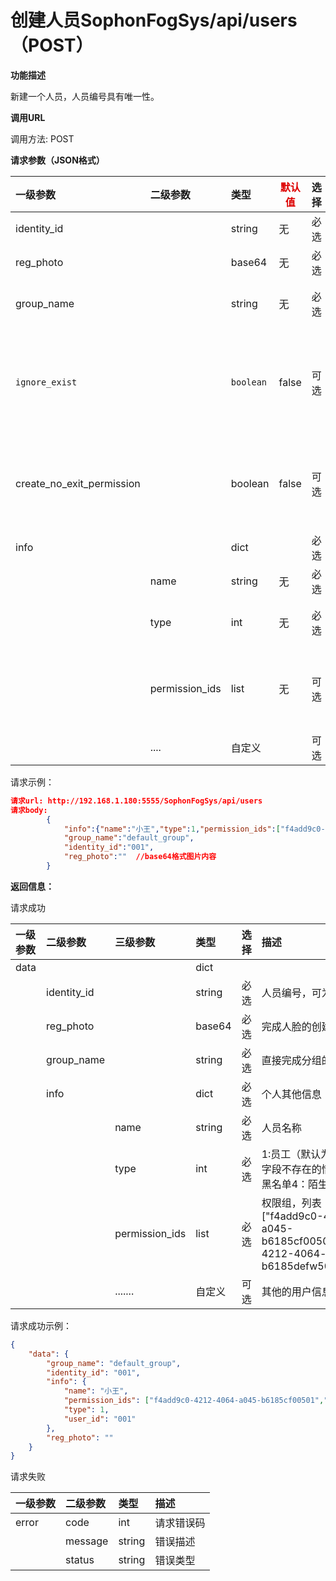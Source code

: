 # 创建人员SophonFogSys/api/users（POST）

**功能描述**

新建一个人员，人员编号具有唯一性。

**调用URL**

调用方法: POST

**请求参数（JSON格式）**

| 一级参数                  | 二级参数       | 类型      | <font color="#dd0000">默认值</font> | 选择 | 描述                                                         | <font color="#dd0000">举例</font>                            |
| :------------------------ | :------------- | :-------- | ----------------------------------- | :--- | :----------------------------------------------------------- | ------------------------------------------------------------ |
| identity_id               |                | string    | 无                                  | 必选 | 人员编号，可为工号之类的                                     | ”001“                                                        |
| reg_photo                 |                | base64    | 无                                  | 必选 | 完成人脸的创建                                               |                                                              |
| group_name                |                | string    | 无                                  | 必选 | 直接完成分组的绑定，可以支持多个分组同时绑定，分组名称之间以英文字符逗号分隔。 | ”default_group“                                              |
| `ignore_exist`            |                | `boolean` | false                               | 可选 | 默认为false，当这个identity_id已经存在的时候，会返回already exist的错误, 设置成true的话，会忽略已经存在错误，把这个人添加到group里面，并把当前信息update到该identity_id上 | false                                                        |
| create_no_exit_permission |                | boolean   | false                               | 可选 | 默认为False, 当创建的人员携带的权限组id即permisssion_ids不存在不会进行自动创建设置为True的话，填写的权限组id不存在就会自动创建权限组 | false                                                        |
| info                      |                | dict      |                                     | 必选 | 个人其他信息                                                 |                                                              |
|                           | name           | string    | 无                                  | 必选 | 人员名称                                                     | 小王                                                         |
|                           | type           | int       | 无                                  | 必选 | 1: 员工（默认为员工，包括这个字段不存在的情况）2: 访客3: 黑名单4：陌生人5:VIP | 1                                                            |
|                           | permission_ids | list      | 无                                  | 可选 | 权限组， 此处为列表（数组）, 如["f4add9c0-4212-4064-a045-b6185cf00501","abckd9c0-4212-4064-a045-b6185defw501"] | ["f4add9c0-4212-4064-a045-b6185cf00501","abckd9c0-4212-4064-a045-b6185defw501"] |
|                           | ....           | 自定义    |                                     | 可选 | 其他的用户信息                                               |                                                              |

请求示例：

```json
请求url: http://192.168.1.180:5555/SophonFogSys/api/users
请求body:
        {
            "info":{"name":"小王","type":1,"permission_ids":["f4add9c0-4212-4064-a045-						b6185cf00501","abckd9c0-4212-4064-a045-b6185defw501"]},
            "group_name":"default_group",
            "identity_id":"001",
            "reg_photo":""  //base64格式图片内容
        }
```



**返回信息：**

请求成功

| 一级参数 | 二级参数    | 三级参数       | 类型   | 选择 | 描述                                                         |
| :------- | :---------- | :------------- | :----- | :--- | :----------------------------------------------------------- |
| data     |             |                | dict   |      |                                                              |
|          | identity_id |                | string | 必选 | 人员编号，可为工号之类的                                     |
|          | reg_photo   |                | base64 | 必选 | 完成人脸的创建                                               |
|          | group_name  |                | string | 必选 | 直接完成分组的绑定,                                          |
|          | info        |                | dict   | 必选 | 个人其他信息                                                 |
|          |             | name           | string | 必选 | 人员名称                                                     |
|          |             | type           | int    | 必选 | 1:员工（默认为员工，包括这个字段不存在的情况）2: 访客3: 黑名单4：陌生人5:VIP |
|          |             | permission_ids | list   | 必选 | 权限组，列表（数组）, 如["f4add9c0-4212-4064-a045-b6185cf00501","abckd9c0-4212-4064-a045-b6185defw501"] |
|          |             | .......        | 自定义 | 可选 | 其他的用户信息                                               |

请求成功示例：

```json
{
    "data": {
        "group_name": "default_group",
        "identity_id": "001",
        "info": {
            "name": "小王",
            "permission_ids": ["f4add9c0-4212-4064-a045-b6185cf00501","abckd9c0-4212-								4064-a045-b6185defw501"],
            "type": 1,
            "user_id": "001"
        },
        "reg_photo": ""
    }
}
```

请求失败

| 一级参数 | 二级参数 | 类型   | 描述       |
| :------- | :------- | :----- | :--------- |
| error    | code     | int    | 请求错误码 |
|          | message  | string | 错误描述   |
|          | status   | string | 错误类型   |
